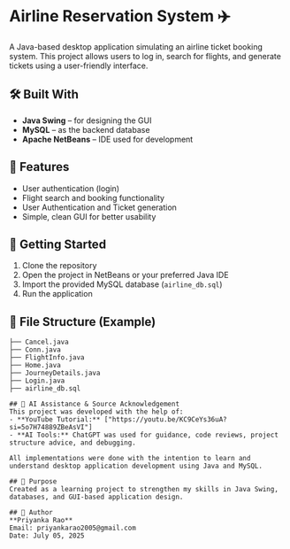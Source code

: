 # Airline Reservation System ✈️

A Java-based desktop application simulating an airline ticket booking system. This project allows users to log in, search for flights, and generate tickets using a user-friendly interface.

## 🛠️ Built With
- **Java Swing** – for designing the GUI
- **MySQL** – as the backend database
- **Apache NetBeans** – IDE used for development

## 📌 Features
- User authentication (login)
- Flight search and booking functionality
- User Authentication and Ticket generation
- Simple, clean GUI for better usability

## 🚀 Getting Started
1. Clone the repository
2. Open the project in NetBeans or your preferred Java IDE
3. Import the provided MySQL database (`airline_db.sql`)
4. Run the application

## 📂 File Structure (Example)
```
├── Cancel.java
├── Conn.java
├── FlightInfo.java
├── Home.java
├── JourneyDetails.java
├── Login.java
├── airline_db.sql

## 🤖 AI Assistance & Source Acknowledgement
This project was developed with the help of:
- **YouTube Tutorial:** ["https://youtu.be/KC9CeYs36uA?si=5o7H74889ZBeAsVI"]
- **AI Tools:** ChatGPT was used for guidance, code reviews, project structure advice, and debugging.

All implementations were done with the intention to learn and understand desktop application development using Java and MySQL.

## 🎯 Purpose
Created as a learning project to strengthen my skills in Java Swing, databases, and GUI-based application design.

## 👤 Author
**Priyanka Rao**  
Email: priyankarao2005@gmail.com  
Date: July 05, 2025

